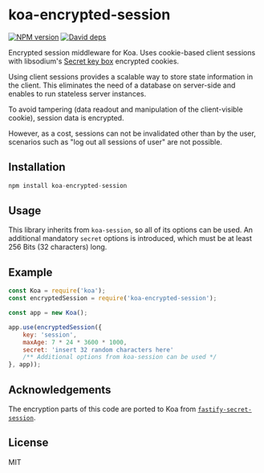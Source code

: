 # koa-encrypted-session

[![NPM version][npm-image]][npm-url]
[![David deps][david-image]][david-url]

[npm-image]: https://img.shields.io/npm/v/koa-encrypted-session.svg?style=flat-square
[npm-url]: https://npmjs.org/package/koa-encrypted-session
[david-image]: https://img.shields.io/david/nicokaiser/koa-encrypted-session.svg?style=flat-square
[david-url]: https://david-dm.org/nicokaiser/koa-encrypted-session
[download-image]: https://img.shields.io/npm/dm/koa-encrypted-session.svg?style=flat-square
[download-url]: https://npmjs.org/package/koa-encrypted-session

Encrypted session middleware for Koa. Uses cookie-based client sessions with libsodium's [Secret key box](https://github.com/sodium-friends/sodium-native#secret-key-box-encryption) encrypted cookies.

Using client sessions provides a scalable way to store state information in the client. This eliminates the need of a database on server-side and enables to run stateless server instances.

To avoid tampering (data readout and manipulation of the client-visible cookie), session data is encrypted.

However, as a cost, sessions can not be invalidated other than by the user, scenarios such as "log out all sessions of user" are not possible.

## Installation

```js
npm install koa-encrypted-session
```

## Usage

This library inherits from `koa-session`, so all of its options can be used. An additional mandatory `secret` options is introduced, which must be at least 256 Bits (32 characters) long.

## Example

```js
const Koa = require('koa');
const encryptedSession = require('koa-encrypted-session');

const app = new Koa();

app.use(encryptedSession({
    key: 'session',
    maxAge: 7 * 24 * 3600 * 1000,
    secret: 'insert 32 random characters here'
    /** Additional options from koa-session can be used */
}, app));
```

## Acknowledgements

The encryption parts of this code are ported to Koa from [`fastify-secret-session`](https://github.com/mcollina/fastify-secure-session).

## License

MIT
